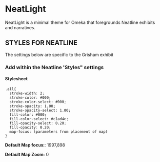 # NeatLight

NeatLight is a minimal theme for Omeka that foregrounds Neatline exhibits and narratives.

## STYLES FOR NEATLINE
The settings below are specific to the Grisham exhibit

### Add within the Neatline 'Styles" settings

#### Stylesheet ####
```
.all{
  stroke-width: 2;
  stroke-color: #000;
  stroke-color-select: #000;
  stroke-opacity: 1.00;
  stroke-opacity-select: 1.00;
  fill-color: #000;
  fill-color-select: #c1ad4c;
  fill-opacity-select: 0.20;
  fill-opacity: 0.20;
  map-focus: (parameters from placement of map)
}
```

**Default Map focus:**: 1997,898

**Default Map Zoom:** 0


